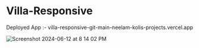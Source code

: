 # Villa-Responsive

Deployed App :- villa-responsive-git-main-neelam-kolis-projects.vercel.app

![Screenshot 2024-06-12 at 8 14 02 PM](https://github.com/neelamkoli06/Villa-Responsive/assets/85050864/2387e8ac-54cc-467f-a7f1-b7da8ddd9212)
